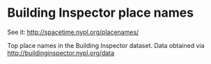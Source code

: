 # Building Inspector place names

See it: http://spacetime.nypl.org/placenames/

Top place names in the Building Inspector dataset. Data obtained via http://buildinginspector.nypl.org/data
